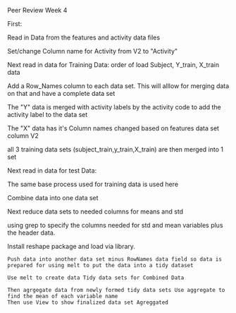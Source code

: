 Peer Review Week 4



First:

   Read in Data from the features and activity data files

   Set/change Column name for Activity from V2 to "Activity"


Next read in data for Training Data: order of load Subject, Y_train, X_train data

   Add a Row_Names column to each data set. This will alllow for merging data on that and have a complete data set

   The "Y" data is merged with activity labels by the activity code to add the activity label to the data set

   The "X" data has it's Column names changed based on features data set column V2

   all 3 training data sets (subject_train,y_train,X_train) are then merged into 1 set


Next read in data for test Data:

  The same base process used for training data is used here


Combine data into one data set

   Next reduce data sets to needed columns for means and std

   using grep to specify the columns needed for std and mean variables plus the header data.


Install reshape package and load via library.

    Push data into another data set minus RowNames data field so data is prepared for using melt to put the data into a tidy dataset

    Use melt to create data Tidy data sets for Combined Data

    Then agrgegate data from newly formed tidy data sets Use aggregate to find the mean of each variable name 
    Then use View to show finalized data set Agreggated
